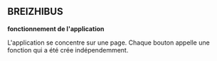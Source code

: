 ## BREIZHIBUS
**fonctionnement de l'application**

L'application se concentre sur une page.
Chaque bouton appelle une fonction qui a été crée indépendemment.

